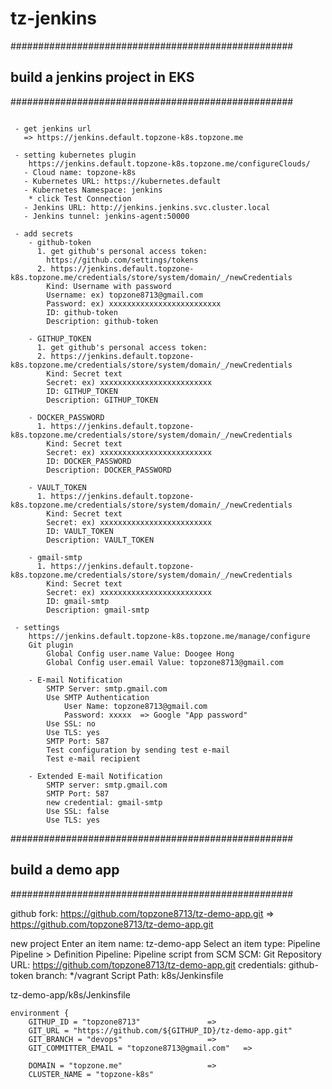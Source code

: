 # tz-jenkins

###################################################
## build a jenkins project in EKS
###################################################
```

 - get jenkins url
   => https://jenkins.default.topzone-k8s.topzone.me

 - setting kubernetes plugin
    https://jenkins.default.topzone-k8s.topzone.me/configureClouds/
   - Cloud name: topzone-k8s
   - Kubernetes URL: https://kubernetes.default
   - Kubernetes Namespace: jenkins
    * click Test Connection
   - Jenkins URL: http://jenkins.jenkins.svc.cluster.local
   - Jenkins tunnel: jenkins-agent:50000

 - add secrets  
    - github-token
      1. get github's personal access token:
        https://github.com/settings/tokens
      2. https://jenkins.default.topzone-k8s.topzone.me/credentials/store/system/domain/_/newCredentials
        Kind: Username with password
        Username: ex) topzone8713@gmail.com
        Password: ex) xxxxxxxxxxxxxxxxxxxxxxxxx
        ID: github-token
        Description: github-token

    - GITHUP_TOKEN
      1. get github's personal access token:
      2. https://jenkins.default.topzone-k8s.topzone.me/credentials/store/system/domain/_/newCredentials
        Kind: Secret text
        Secret: ex) xxxxxxxxxxxxxxxxxxxxxxxxx
        ID: GITHUP_TOKEN
        Description: GITHUP_TOKEN

    - DOCKER_PASSWORD
      1. https://jenkins.default.topzone-k8s.topzone.me/credentials/store/system/domain/_/newCredentials
        Kind: Secret text
        Secret: ex) xxxxxxxxxxxxxxxxxxxxxxxxx
        ID: DOCKER_PASSWORD
        Description: DOCKER_PASSWORD
        
    - VAULT_TOKEN
      1. https://jenkins.default.topzone-k8s.topzone.me/credentials/store/system/domain/_/newCredentials
        Kind: Secret text
        Secret: ex) xxxxxxxxxxxxxxxxxxxxxxxxx
        ID: VAULT_TOKEN
        Description: VAULT_TOKEN
    
    - gmail-smtp
      1. https://jenkins.default.topzone-k8s.topzone.me/credentials/store/system/domain/_/newCredentials
        Kind: Secret text
        Secret: ex) xxxxxxxxxxxxxxxxxxxxxxxxx
        ID: gmail-smtp
        Description: gmail-smtp

 - settings
    https://jenkins.default.topzone-k8s.topzone.me/manage/configure
    Git plugin
        Global Config user.name Value: Doogee Hong
        Global Config user.email Value: topzone8713@gmail.com

    - E-mail Notification
        SMTP Server: smtp.gmail.com
        Use SMTP Authentication
            User Name: topzone8713@gmail.com
            Password: xxxxx  => Google "App password"
        Use SSL: no
        Use TLS: yes
        SMTP Port: 587
        Test configuration by sending test e-mail
        Test e-mail recipient

    - Extended E-mail Notification
        SMTP server: smtp.gmail.com
        SMTP Port: 587
        new credential: gmail-smtp
        Use SSL: false
        Use TLS: yes
```

###################################################
## build a demo app
###################################################

github fork: https://github.com/topzone8713/tz-demo-app.git
=> https://github.com/topzone8713/tz-demo-app.git

new project
Enter an item name: tz-demo-app
Select an item type: Pipeline
Pipeline > Definition
Pipeline: Pipeline script from SCM
    SCM: Git
    Repository URL: https://github.com/topzone8713/tz-demo-app.git
    credentials: github-token
    branch: */vagrant
Script Path: k8s/Jenkinsfile

tz-demo-app/k8s/Jenkinsfile

    environment {
        GITHUP_ID = "topzone8713"               =>
        GIT_URL = "https://github.com/${GITHUP_ID}/tz-demo-app.git"
        GIT_BRANCH = "devops"                   =>
        GIT_COMMITTER_EMAIL = "topzone8713@gmail.com"   =>

        DOMAIN = "topzone.me"                   =>
        CLUSTER_NAME = "topzone-k8s"

